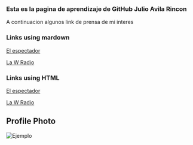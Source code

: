 ### Esta es la pagina de aprendizaje de GitHub Julio Avila Rincon 
A continuacion algunos link de prensa de mi interes 
### Links using mardown 
[El espectador](https://www.elespectador.com/)

[La W Radio](https://www.wradio.com.co/)

### Links using  HTML 

<a href="https://www.elespectador.com" target="_blank">El espectador</a>

<a href="https://www.wradio.com.co" target="_blank">La W Radio</a>

## Profile Photo 
![Ejemplo](image.jpg)
